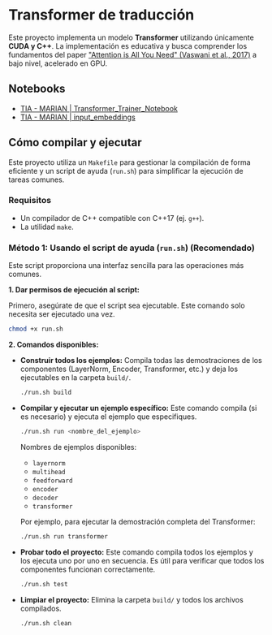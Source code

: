# Transformer de traducción

Este proyecto implementa un modelo **Transformer** utilizando únicamente **CUDA y C++**. La implementación es educativa y busca comprender los fundamentos del paper ["Attention is All You Need" (Vaswani et al., 2017)](https://arxiv.org/abs/1706.03762) a bajo nivel, acelerado en GPU.

## Notebooks
- [TIA - MARIAN | Transformer_Trainer_Notebook](https://colab.research.google.com/drive/134n_xEv7VfA2_5VniJEgzhNcSh8etRPz#scrollTo=VmYGVziz50tu)
- [TIA - MARIAN | input_embeddings](https://colab.research.google.com/drive/12Tq-RRQ8HntnFcKtEui3OznjHztWN92q?usp=sharing)

## Cómo compilar y ejecutar

Este proyecto utiliza un `Makefile` para gestionar la compilación de forma eficiente y un script de ayuda (`run.sh`) para simplificar la ejecución de tareas comunes.

### Requisitos

  * Un compilador de C++ compatible con C++17 (ej. `g++`).
  * La utilidad `make`.

### Método 1: Usando el script de ayuda (`run.sh`) (Recomendado)

Este script proporciona una interfaz sencilla para las operaciones más comunes.

**1. Dar permisos de ejecución al script:**

Primero, asegúrate de que el script sea ejecutable. Este comando solo necesita ser ejecutado una vez.

```bash
chmod +x run.sh
```

**2. Comandos disponibles:**

  * **Construir todos los ejemplos:**
    Compila todas las demostraciones de los componentes (LayerNorm, Encoder, Transformer, etc.) y deja los ejecutables en la carpeta `build/`.

    ```bash
    ./run.sh build
    ```

  * **Compilar y ejecutar un ejemplo específico:**
    Este comando compila (si es necesario) y ejecuta el ejemplo que especifiques.

    ```bash
    ./run.sh run <nombre_del_ejemplo>
    ```

    Nombres de ejemplos disponibles:

      * `layernorm`
      * `multihead`
      * `feedforward`
      * `encoder`
      * `decoder`
      * `transformer`

    Por ejemplo, para ejecutar la demostración completa del Transformer:

    ```bash
    ./run.sh run transformer
    ```

  * **Probar todo el proyecto:**
    Este comando compila todos los ejemplos y los ejecuta uno por uno en secuencia. Es útil para verificar que todos los componentes funcionan correctamente.

    ```bash
    ./run.sh test
    ```

  * **Limpiar el proyecto:**
    Elimina la carpeta `build/` y todos los archivos compilados.

    ```bash
    ./run.sh clean
    ```